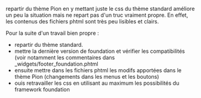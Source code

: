 repartir du thème Pion en y mettant juste le css du thème standard améliore un peu la situation mais ne repart pas d'un truc vraiment propre.
En effet, les contenus des fichiers phtml sont très peu lisibles et clairs.

Pour la suite d'un travail bien propre :
- repartir du thème standard.
- mettre la dernière version de foundation et vérifier les compatibilités (voir notamment les commentaires dans _widgets/footer_foundation.phtml
- ensuite mettre dans les fichiers phtml les modifs apportées dans le thème Pion (changements dans les menus et les boutons)
- ouis retravailler les css en utilisant au maximum les possibilités du framework foundation 
